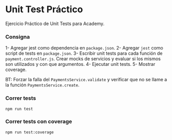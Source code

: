 # Unit Test Práctico

Ejercicio Práctico de Unit Tests para Academy.

### Consigna

1- Agregar jest como dependencia en `package.json`.
2- Agregar `jest` como script de tests en  `package.json`.
3- Escribir unit tests para cada función de `payment.controller.js`. Crear mocks de servicios y evaluar si los mismos son utilizados y con que argumentos.
4- Ejecutar unit tests.
5- Mostrar coverage.

BT: Forzar la falla del `PaymentsService.validate` y verificar que no se llame a la función `PaymentsService.create`.


### Correr tests
```npm run test```
### Correr tests con coverage
```npm run test:coverage```